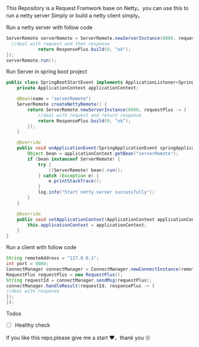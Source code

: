 This Repository is a Request Framwork base on Netty。you can use this to run a netty server Simply or build a netty client simply。



Run a netty server with follow code

```java
ServerRemote serverRemote = ServerRemote.newServerInstance(8080, requestPlus -> {
  //deal with request and then response
            return ResponsePlus.build(0, "ok");
});
serverRemote.run();
```



Run Server in spring boot project

```java
public class SpringBootStartEvent implements ApplicationListener<SpringApplicationEvent>, ApplicationContextAware {
    private ApplicationContext applicationContext;

    @Bean(name = "serverRemote")
    ServerRemote createNettyRemote() {
        return ServerRemote.newServerInstance(8080, requestPlus -> {
            //deal with request and return response
            return ResponsePlus.build(0, "ok");
        });
    }

    @Override
    public void onApplicationEvent(SpringApplicationEvent springApplicationEvent) {
        Object bean = applicationContext.getBean("serverRemote");
        if (bean instanceof ServerRemote) {
            try {
                ((ServerRemote) bean).run();
            } catch (Exception e) {
                e.printStackTrace();
            }
            log.info("Start netty server successfully");
        }
    }

    @Override
    public void setApplicationContext(ApplicationContext applicationContext) throws BeansException {
        this.applicationContext = applicationContext;
    }
}
```



Run a client with follow code

```java
String remoteAddress = "127.0.0.1";
int port = 8080;
ConnectManager connectManager = ConnectManager.newConnectInstance(remoteAddress, port);
RequestPlus requestPlus = new RequestPlus();
String requestId = connectManager.sendMsg(requestPlus);
connectManager.handleResult(requestId, responsePlus -> {
//deal with response
});
});
```



Todos

- [ ] Healthy check

If you like this repo,please give me a start ❤️，thank you ❀

